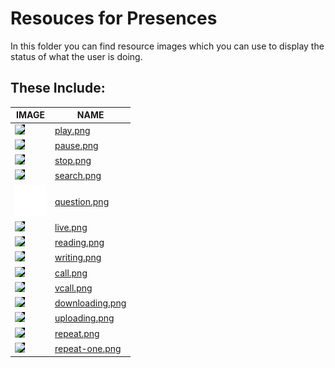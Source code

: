 # Resouces for Presences

In this folder you can find resource images which you can use to display the status of what the user is doing.

## These Include:

| IMAGE                                                                               | NAME                               |
| ----------------------------------------------------------------------------------- | ---------------------------------- |
| <img src="play.png" style="background: black;" height="50px">                       | [play.png](play.png)               |
| <img src="pause.png" style="background-color: rgba(0,0,0,25);" height="50px">       | [pause.png](pause.png)             |
| <img src="stop.png" style="background-color: rgba(0,0,0,25);" height="50px">        | [stop.png](stop.png)               |
| <img src="search.png" style="background-color: rgba(0,0,0,25);" height="50px">      | [search.png](search.png)           |
| <img src="question.png" style="background-color: rgba(0,0,0,25);" height="50px">      | [question.png](question.png)           |
| <img src="live.png" style="background-color: rgba(0,0,0,25);" height="50px">        | [live.png](live.png)               |
| <img src="reading.png" style="background-color: rgba(0,0,0,25);" height="50px">     | [reading.png](reading.png)         |
| <img src="writing.png" style="background-color: rgba(0,0,0,25);" height="50px">     | [writing.png](writing.png)         |
| <img src="call.png" style="background-color: rgba(0,0,0,25);" height="50px">        | [call.png](call.png)               |
| <img src="vcall.png" style="background-color: rgba(0,0,0,25);" height="50px">       | [vcall.png](vcall.png)             |
| <img src="downloading.png" style="background-color: rgba(0,0,0,25);" height="50px"> | [downloading.png](downloading.png) |
| <img src="uploading.png" style="background-color: rgba(0,0,0,25);" height="50px">   | [uploading.png](uploading.png)     |
| <img src="repeat.png" style="background-color: rgba(0,0,0,25);" height="50px">      | [repeat.png](repeat.png)           |
| <img src="repeat-one.png" style="background-color: rgba(0,0,0,25);" height="50px">  | [repeat-one.png](repeat-one.png)   |
